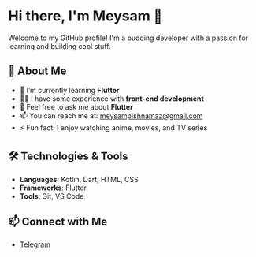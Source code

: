 # Hi there, I'm Meysam 👋

Welcome to my GitHub profile! I'm a budding developer with a passion for learning and building cool stuff.

## 🚀 About Me

- 🌱 I’m currently learning **Flutter**
- 👨‍💻 I have some experience with **front-end development**
- 💬 Feel free to ask me about **Flutter**
- 📫 You can reach me at: [meysampishnamaz@gmail.com](mailto:meysampishnamaz@gmail.com)
- ⚡ Fun fact: I enjoy watching anime, movies, and TV series

## 🛠️ Technologies & Tools

- **Languages**: Kotlin, Dart, HTML, CSS
- **Frameworks**: Flutter
- **Tools**: Git, VS Code

## 📫 Connect with Me

- [Telegram](https://t.me/meysam_pishnamaz)
